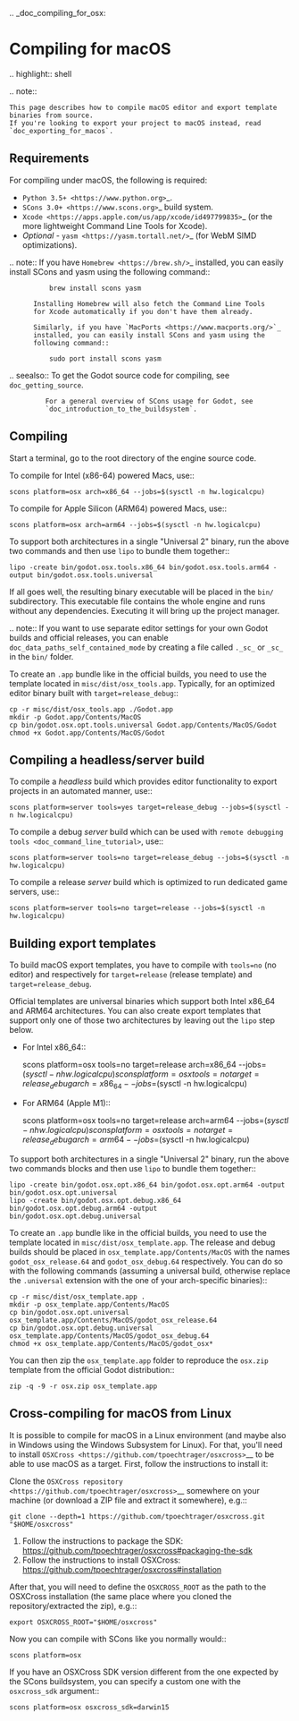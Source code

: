 .. _doc_compiling_for_osx:

Compiling for macOS
===================

.. highlight:: shell

.. note::

    This page describes how to compile macOS editor and export template binaries from source.
    If you're looking to export your project to macOS instead, read `doc_exporting_for_macos`.

Requirements
------------

For compiling under macOS, the following is required:

- `Python 3.5+ <https://www.python.org>`_.
- `SCons 3.0+ <https://www.scons.org>`_ build system.
- `Xcode <https://apps.apple.com/us/app/xcode/id497799835>`_
  (or the more lightweight Command Line Tools for Xcode).
- *Optional* - `yasm <https://yasm.tortall.net/>`_ (for WebM SIMD optimizations).

.. note:: If you have `Homebrew <https://brew.sh/>`_ installed, you can easily
          install SCons and yasm using the following command::

              brew install scons yasm

          Installing Homebrew will also fetch the Command Line Tools
          for Xcode automatically if you don't have them already.

          Similarly, if you have `MacPorts <https://www.macports.org/>`_
          installed, you can easily install SCons and yasm using the
          following command::

              sudo port install scons yasm

.. seealso:: To get the Godot source code for compiling, see
             `doc_getting_source`.

             For a general overview of SCons usage for Godot, see
             `doc_introduction_to_the_buildsystem`.

Compiling
---------

Start a terminal, go to the root directory of the engine source code.

To compile for Intel (x86-64) powered Macs, use::

    scons platform=osx arch=x86_64 --jobs=$(sysctl -n hw.logicalcpu)

To compile for Apple Silicon (ARM64) powered Macs, use::

    scons platform=osx arch=arm64 --jobs=$(sysctl -n hw.logicalcpu)

To support both architectures in a single "Universal 2" binary, run the above two commands and then use `lipo` to bundle them together::

    lipo -create bin/godot.osx.tools.x86_64 bin/godot.osx.tools.arm64 -output bin/godot.osx.tools.universal

If all goes well, the resulting binary executable will be placed in the
`bin/` subdirectory. This executable file contains the whole engine and
runs without any dependencies. Executing it will bring up the project
manager.

.. note:: If you want to use separate editor settings for your own Godot builds
          and official releases, you can enable
          `doc_data_paths_self_contained_mode` by creating a file called
          `._sc_` or `_sc_` in the `bin/` folder.

To create an `.app` bundle like in the official builds, you need to use the
template located in `misc/dist/osx_tools.app`. Typically, for an optimized
editor binary built with `target=release_debug`::

    cp -r misc/dist/osx_tools.app ./Godot.app
    mkdir -p Godot.app/Contents/MacOS
    cp bin/godot.osx.opt.tools.universal Godot.app/Contents/MacOS/Godot
    chmod +x Godot.app/Contents/MacOS/Godot

Compiling a headless/server build
---------------------------------

To compile a *headless* build which provides editor functionality to export
projects in an automated manner, use::

    scons platform=server tools=yes target=release_debug --jobs=$(sysctl -n hw.logicalcpu)

To compile a debug *server* build which can be used with
`remote debugging tools <doc_command_line_tutorial>`, use::

    scons platform=server tools=no target=release_debug --jobs=$(sysctl -n hw.logicalcpu)

To compile a release *server* build which is optimized to run dedicated game servers,
use::

    scons platform=server tools=no target=release --jobs=$(sysctl -n hw.logicalcpu)

Building export templates
-------------------------

To build macOS export templates, you have to compile with `tools=no` (no
editor) and respectively for `target=release` (release template) and
`target=release_debug`.

Official templates are universal binaries which support both Intel x86_64 and
ARM64 architectures. You can also create export templates that support only one
of those two architectures by leaving out the `lipo` step below.

- For Intel x86_64::

    scons platform=osx tools=no target=release arch=x86_64 --jobs=$(sysctl -n hw.logicalcpu)
    scons platform=osx tools=no target=release_debug arch=x86_64 --jobs=$(sysctl -n hw.logicalcpu)

- For ARM64 (Apple M1)::

    scons platform=osx tools=no target=release arch=arm64 --jobs=$(sysctl -n hw.logicalcpu)
    scons platform=osx tools=no target=release_debug arch=arm64 --jobs=$(sysctl -n hw.logicalcpu)

To support both architectures in a single "Universal 2" binary, run the above
two commands blocks and then use `lipo` to bundle them together::

    lipo -create bin/godot.osx.opt.x86_64 bin/godot.osx.opt.arm64 -output bin/godot.osx.opt.universal
    lipo -create bin/godot.osx.opt.debug.x86_64 bin/godot.osx.opt.debug.arm64 -output bin/godot.osx.opt.debug.universal

To create an `.app` bundle like in the official builds, you need to use the
template located in `misc/dist/osx_template.app`. The release and debug
builds should be placed in `osx_template.app/Contents/MacOS` with the names
`godot_osx_release.64` and `godot_osx_debug.64` respectively. You can do so
with the following commands (assuming a universal build, otherwise replace the
`.universal` extension with the one of your arch-specific binaries)::

    cp -r misc/dist/osx_template.app .
    mkdir -p osx_template.app/Contents/MacOS
    cp bin/godot.osx.opt.universal osx_template.app/Contents/MacOS/godot_osx_release.64
    cp bin/godot.osx.opt.debug.universal osx_template.app/Contents/MacOS/godot_osx_debug.64
    chmod +x osx_template.app/Contents/MacOS/godot_osx*

You can then zip the `osx_template.app` folder to reproduce the `osx.zip`
template from the official Godot distribution::

    zip -q -9 -r osx.zip osx_template.app

Cross-compiling for macOS from Linux
------------------------------------

It is possible to compile for macOS in a Linux environment (and maybe also in
Windows using the Windows Subsystem for Linux). For that, you'll need to install
`OSXCross <https://github.com/tpoechtrager/osxcross>`__ to be able to use macOS
as a target. First, follow the instructions to install it:

Clone the `OSXCross repository <https://github.com/tpoechtrager/osxcross>`__
somewhere on your machine (or download a ZIP file and extract it somewhere),
e.g.::

    git clone --depth=1 https://github.com/tpoechtrager/osxcross.git "$HOME/osxcross"

1. Follow the instructions to package the SDK:
   https://github.com/tpoechtrager/osxcross#packaging-the-sdk
2. Follow the instructions to install OSXCross:
   https://github.com/tpoechtrager/osxcross#installation

After that, you will need to define the `OSXCROSS_ROOT` as the path to
the OSXCross installation (the same place where you cloned the
repository/extracted the zip), e.g.::

    export OSXCROSS_ROOT="$HOME/osxcross"

Now you can compile with SCons like you normally would::

    scons platform=osx

If you have an OSXCross SDK version different from the one expected by the SCons buildsystem, you can specify a custom one with the `osxcross_sdk` argument::

    scons platform=osx osxcross_sdk=darwin15
